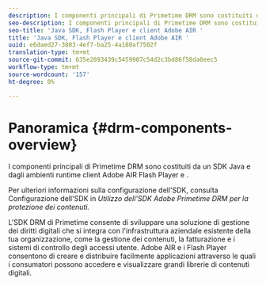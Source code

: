 ```yaml
---
description: I componenti principali di Primetime DRM sono costituiti da un SDK Java e dagli ambienti runtime client Adobe AIR Flash Player e .
seo-description: I componenti principali di Primetime DRM sono costituiti da un SDK Java e dagli ambienti runtime client Adobe AIR Flash Player e .
seo-title: 'Java SDK, Flash Player e client Adobe AIR '
title: 'Java SDK, Flash Player e client Adobe AIR '
uuid: e6daed27-3803-4ef7-ba25-4a180af7502f
translation-type: tm+mt
source-git-commit: 635e2893439c5459907c54d2c3bd86f58da0eec5
workflow-type: tm+mt
source-wordcount: '157'
ht-degree: 0%

---
```



# Panoramica {#drm-components-overview}

I componenti principali di Primetime DRM sono costituiti da un SDK Java e dagli ambienti runtime client Adobe AIR Flash Player e .

Per ulteriori informazioni sulla configurazione dell&#39;SDK, consulta Configurazione dell&#39;SDK in *Utilizzo dell&#39;SDK  Adobe Primetime DRM per la protezione dei contenuti.*

L&#39;SDK DRM di Primetime consente di sviluppare una soluzione di gestione dei diritti digitali che si integra con l&#39;infrastruttura aziendale esistente della tua organizzazione, come la gestione dei contenuti, la fatturazione e i sistemi di controllo degli accessi utente. Adobe AIR e i Flash Player consentono di creare e distribuire facilmente applicazioni attraverso le quali i consumatori possono accedere e visualizzare grandi librerie di contenuti digitali.
